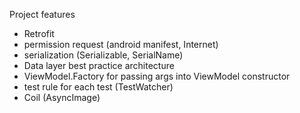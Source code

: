 Project features

- Retrofit
- permission request (android manifest, Internet)
- serialization (Serializable, SerialName)
- Data layer best practice architecture
- ViewModel.Factory for passing args into ViewModel constructor
- test rule for each test (TestWatcher)
- Coil (AsyncImage)